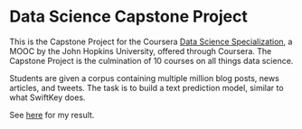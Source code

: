 # Data Science Capstone Project
This is the Capstone Project for the Coursera [Data Science Specialization](https://www.coursera.org/specializations/jhu-data-science), a MOOC by the John Hopkins University, offered through Coursera.
The Capstone Project is the culmination of 10 courses on all things data science.

Students are given a corpus containing multiple million blog posts, news articles, and tweets. The task is to build a text prediction model, similar to what SwiftKey does.

See [here](https://recktenwald.shinyapps.io/TextPredictionApp/) for my result.

